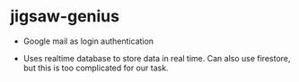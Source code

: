 # jigsaw-genius


- Google mail as login authentication

- Uses realtime database to store data in real time. Can also use firestore, but this is too complicated for our task.
